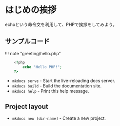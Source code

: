 # はじめの挨拶

echoという命令文を利用して、PHPで挨拶をしてみよう。

## サンプルコード

!!! note "greeting/hello.php"
```php
    <?php
        echo "Hello PHP!";
    ?>
```

* `mkdocs serve` - Start the live-reloading docs server.
* `mkdocs build` - Build the documentation site.
* `mkdocs help` - Print this help message.

## Project layout

* `mkdocs new [dir-name]` - Create a new project.
